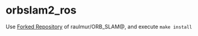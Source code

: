 orbslam2_ros
====

Use [Forked Repository](https://github.com/Shuhei-YOSHIDA/ORB_SLAM2) of raulmur/ORB_SLAM@,
and execute `make install`

